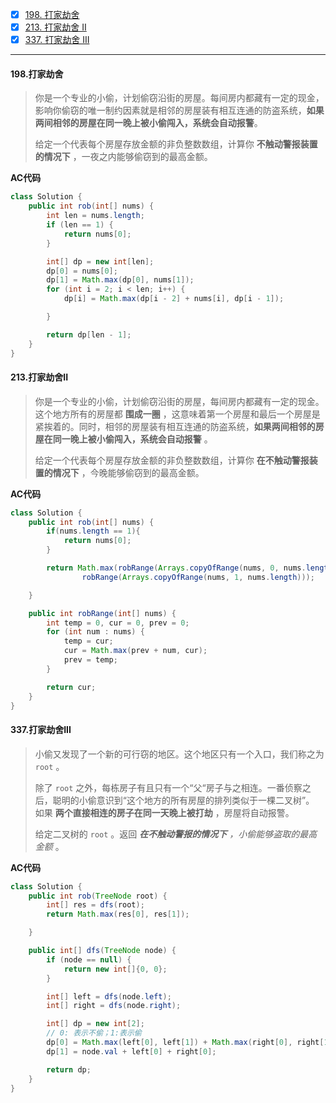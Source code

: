 - [x] [198. 打家劫舍](https://leetcode.cn/problems/house-robber/)
- [x] [213. 打家劫舍 II](https://leetcode.cn/problems/house-robber-ii/)
- [x] [337. 打家劫舍 III](https://leetcode.cn/problems/house-robber-iii/)

----

#### 198.打家劫舍

>你是一个专业的小偷，计划偷窃沿街的房屋。每间房内都藏有一定的现金，影响你偷窃的唯一制约因素就是相邻的房屋装有相互连通的防盗系统，**如果两间相邻的房屋在同一晚上被小偷闯入，系统会自动报警**。
>
>给定一个代表每个房屋存放金额的非负整数数组，计算你 **不触动警报装置的情况下** ，一夜之内能够偷窃到的最高金额。

**AC代码**

```java
class Solution {
    public int rob(int[] nums) {
        int len = nums.length;
        if (len == 1) {
            return nums[0];
        }

        int[] dp = new int[len];
        dp[0] = nums[0];
        dp[1] = Math.max(dp[0], nums[1]);
        for (int i = 2; i < len; i++) {
            dp[i] = Math.max(dp[i - 2] + nums[i], dp[i - 1]);

        }

        return dp[len - 1];
    }
}
```



#### 213.打家劫舍II

>你是一个专业的小偷，计划偷窃沿街的房屋，每间房内都藏有一定的现金。这个地方所有的房屋都 **围成一圈** ，这意味着第一个房屋和最后一个房屋是紧挨着的。同时，相邻的房屋装有相互连通的防盗系统，**如果两间相邻的房屋在同一晚上被小偷闯入，系统会自动报警** 。
>
>给定一个代表每个房屋存放金额的非负整数数组，计算你 **在不触动警报装置的情况下** ，今晚能够偷窃到的最高金额。

**AC代码**

```java
class Solution {
    public int rob(int[] nums) {
        if(nums.length == 1){
            return nums[0];
        }

        return Math.max(robRange(Arrays.copyOfRange(nums, 0, nums.length - 1)),
                robRange(Arrays.copyOfRange(nums, 1, nums.length)));

    }

    public int robRange(int[] nums) {
        int temp = 0, cur = 0, prev = 0;
        for (int num : nums) {
            temp = cur;
            cur = Math.max(prev + num, cur);
            prev = temp;
        }

        return cur;
    }
}
```



#### 337.打家劫舍III

>小偷又发现了一个新的可行窃的地区。这个地区只有一个入口，我们称之为 `root` 。
>
>除了 `root` 之外，每栋房子有且只有一个“父“房子与之相连。一番侦察之后，聪明的小偷意识到“这个地方的所有房屋的排列类似于一棵二叉树”。 如果 **两个直接相连的房子在同一天晚上被打劫** ，房屋将自动报警。
>
>给定二叉树的 `root` 。返回 ***在不触动警报的情况下** ，小偷能够盗取的最高金额* 。

**AC代码**

```java
class Solution {
    public int rob(TreeNode root) {
        int[] res = dfs(root);
        return Math.max(res[0], res[1]);

    }

    public int[] dfs(TreeNode node) {
        if (node == null) {
            return new int[]{0, 0};
        }

        int[] left = dfs(node.left);
        int[] right = dfs(node.right);

        int[] dp = new int[2];
        // 0: 表示不偷；1:表示偷
        dp[0] = Math.max(left[0], left[1]) + Math.max(right[0], right[1]);
        dp[1] = node.val + left[0] + right[0];

        return dp;
    }
}
```

